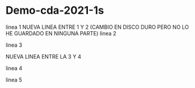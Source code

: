 # Demo-cda-2021-1s

linea 1
NUEVA LINEA ENTRE 1 Y 2 (CAMBIO EN DISCO DURO PERO NO LO HE GUARDADO EN NINGUNA PARTE)
linea 2

linea 3

NUEVA LINEA ENTRE LA 3 Y 4

linea 4

linea 5
